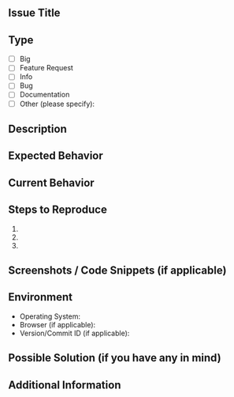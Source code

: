 ## Issue Title
<!-- Provide a concise and descriptive title for the issue -->

## Type
<!-- Check the relevant options by putting an "x" in the brackets -->

- [ ] Big
- [ ] Feature Request
- [ ] Info
- [ ] Bug
- [ ] Documentation
- [ ] Other (please specify):

## Description
<!-- Describe the issue in detail. What problem are you experiencing or what feature would you like to see added? -->

## Expected Behavior

<!-- Describe what you expected to happen when encountering the issue -->
## Current Behavior

<!-- Describe what is currently happening due to the issue -->

## Steps to Reproduce
<!-- If applicable, provide a step-by-step guide to reproducing the issue -->
1.
2.
3.

## Screenshots / Code Snippets (if applicable)
<!-- Include any relevant screenshots or code snippets that can help understand the issue better -->

## Environment
<!-- Provide details about your environment -->
- Operating System:
- Browser (if applicable):
- Version/Commit ID (if applicable):

## Possible Solution (if you have any in mind)
<!-- If you have an idea about how to fix the issue, please share it here -->

## Additional Information
<!-- Add any other information about the issue that you think might be helpful -->
